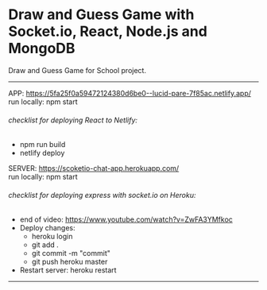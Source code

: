 # Draw and Guess Game with Socket.io, React, Node.js and MongoDB

Draw and Guess Game for School project.

<hr/>

APP: https://5fa25f0a59472124380d6be0--lucid-pare-7f85ac.netlify.app/
<br />
run locally: npm start

###### checklist for deploying React to Netlify:
- npm run build
- netlify deploy

SERVER: https://scoketio-chat-app.herokuapp.com/
<br />
run locally: npm start

###### checklist for deploying express with socket.io on Heroku:
- end of video: https://www.youtube.com/watch?v=ZwFA3YMfkoc
- Deploy changes: 
    - heroku login
    - git add .
    - git commit -m "commit"
    - git push heroku master
- Restart server: heroku restart
<hr/>

